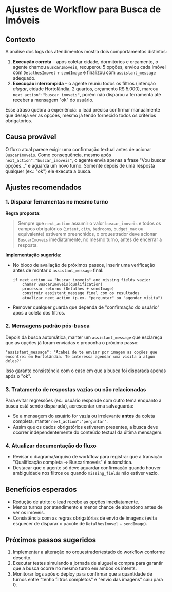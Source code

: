 # Ajustes de Workflow para Busca de Imóveis

## Contexto

A análise dos logs dos atendimentos mostra dois comportamentos distintos:

1. **Execução correta** – após coletar cidade, dormitórios e orçamento, o agente chamou `BuscarImoveis`, recuperou 5 opções, enviou cada imóvel com `DetalhesImovel` + `sendImage` e finalizou com `assistant_message` adequado.
2. **Execução interrompida** – o agente reuniu todos os filtros (intenção *alugar*, cidade Hortolândia, 2 quartos, orçamento R$ 5.000), marcou `next_action":"buscar_imoveis"`, porém não disparou a ferramenta até receber a mensagem "ok" do usuário.

Esse atraso quebra a experiência: o lead precisa confirmar manualmente que deseja ver as opções, mesmo já tendo fornecido todos os critérios obrigatórios.

## Causa provável

O fluxo atual parece exigir uma confirmação textual antes de acionar `BuscarImoveis`. Como consequência, mesmo após `next_action":"buscar_imoveis"`, o agente envia apenas a frase "Vou buscar opções..." e aguarda um novo turno. Somente depois de uma resposta qualquer (ex.: "ok") ele executa a busca.

## Ajustes recomendados

### 1. Disparar ferramentas no mesmo turno

**Regra proposta:**

> Sempre que `next_action` assumir o valor `buscar_imoveis` e todos os campos obrigatórios (`intent`, `city`, `bedrooms`, `budget_max` ou equivalente) estiverem preenchidos, o orquestrador deve acionar `BuscarImoveis` imediatamente, no mesmo turno, antes de encerrar a resposta.

**Implementação sugerida:**

- No bloco de avaliação de próximos passos, inserir uma verificação antes de montar o `assistant_message` final:
  ```pseudo
  if next_action == "buscar_imoveis" and missing_fields vazio:
      chamar BuscarImoveis(qualification)
      processar retorno (Detalhes + sendImage)
      construir assistant_message final com os resultados
      atualizar next_action (p.ex. "perguntar" ou "agendar_visita")
  ```
- Remover qualquer guarda que dependa de "confirmação do usuário" após a coleta dos filtros.

### 2. Mensagens padrão pós-busca

Depois da busca automática, manter um `assistant_message` que esclareça que as opções já foram enviadas e proponha o próximo passo:

```
"assistant_message": "Acabei de te enviar por imagem as opções que encontrei em Hortolândia. Te interessa agendar uma visita a algum deles?"
```

Isso garante consistência com o caso em que a busca foi disparada apenas após o "ok".

### 3. Tratamento de respostas vazias ou não relacionadas

Para evitar regressões (ex.: usuário responde com outro tema enquanto a busca está sendo disparada), acrescentar uma salvaguarda:

- Se a mensagem do usuário for vazia ou irrelevante **antes** da coleta completa, manter `next_action":"perguntar"`.
- Assim que os dados obrigatórios estiverem presentes, a busca deve ocorrer independentemente do conteúdo textual da última mensagem.

### 4. Atualizar documentação do fluxo

- Revisar o diagrama/arquivo de workflow para registrar que a transição "Qualificação completa → BuscarImoveis" é automática.
- Destacar que o agente só deve aguardar confirmação quando houver ambiguidade nos filtros ou quando `missing_fields` não estiver vazio.

## Benefícios esperados

- Redução de atrito: o lead recebe as opções imediatamente.
- Menos turnos por atendimento e menor chance de abandono antes de ver os imóveis.
- Consistência com as regras obrigatórias de envio de imagens (evita esquecer de disparar o pacote de `DetalhesImovel` + `sendImage`).

## Próximos passos sugeridos

1. Implementar a alteração no orquestrador/estado do workflow conforme descrito.
2. Executar testes simulando a jornada de aluguel e compra para garantir que a busca ocorre no mesmo turno em ambos os intents.
3. Monitorar logs após o deploy para confirmar que a quantidade de turnos entre "tenho filtros completos" e "envio das imagens" caiu para 0.

